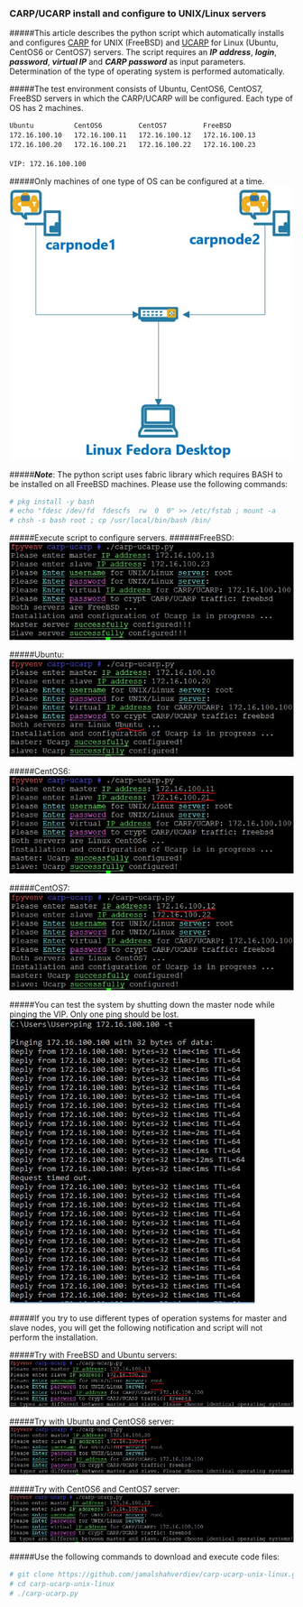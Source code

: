 ### CARP/UCARP install and configure to UNIX/Linux servers

#####This article describes the python script which automatically installs and configures [CARP](https://en.wikipedia.org/wiki/Common_Address_Redundancy_Protocol) for UNIX (FreeBSD) and [UCARP](http://wiki.greentual.com/index.php/Ucarp) for Linux (Ubuntu, CentOS6 or CentOS7) servers. The script requires an __*IP*__ __*address*__, __*login*__, __*password*__, __*virtual IP*__ and __*CARP password*__ as input parameters. Determination of the type of operating system is performed automatically.

#####The test environment consists of Ubuntu, CentOS6, CentOS7, FreeBSD servers in which the CARP/UCARP will be configured. Each type of OS has 2 machines.

```sh
Ubuntu          CentOS6         CentOS7         FreeBSD
172.16.100.10   172.16.100.11   172.16.100.12   172.16.100.13
172.16.100.20   172.16.100.21   172.16.100.22   172.16.100.23

VIP: 172.16.100.100
```

#####Only machines of one type of OS can be configured at a time.
![CARP topology](images/carptopology.jpg)

#####__*Note*__: The python script uses fabric library which requires BASH to be installed on all FreeBSD machines. Please use the following commands:
```sh
# pkg install -y bash
# echo "fdesc /dev/fd  fdescfs  rw  0  0" >> /etc/fstab ; mount -a
# chsh -s bash root ; cp /usr/local/bin/bash /bin/
```

#####Execute script to configure servers. 
######FreeBSD:
![BSD_Success](images/freebsd_success.jpg)

#####Ubuntu:
![Ubuntu_Success](images/ubuntu_success.jpg)

#####CentOS6:
![CentOS6_Success](images/centos6_success.jpg)

#####CentOS7:
![CentOS7_Success](images/centos7_success.jpg)

#####You can test the system by shutting down the master node while pinging the VIP. Only one ping should be lost.
![Ping_result](images/ping_result.jpg)

#####If you try to use different types of operation systems for master and slave nodes, you will get the following notification and script will not perform the installation.

#####Try with FreeBSD and Ubuntu servers:
![BSD_Ubuntu](images/failed_bsd_ubuntu.jpg)

#####Try with Ubuntu and CentOS6 server:
![Ubuntu_CentOS6](images/ubuntu-centos6.jpg)

#####Try with CentOS6 and CentOS7 server:
![CentOS6_CentOS7](images/cos6-cos7.jpg)

#####Use the following commands to download and execute code files:
```sh
# git clone https://github.com/jamalshahverdiev/carp-ucarp-unix-linux.git
# cd ﻿carp-ucarp-unix-linux
# ./carp-ucarp.py
```
